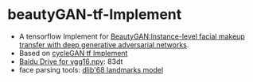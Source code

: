 # beautyGAN-tf-Implement
* A tensorflow Implement for [BeautyGAN:Instance-level facial makeup transfer with deep generative adversarial networks](http://liusi-group.com/projects/BeautyGAN).
* Based on [cycleGAN tf Implement](https://github.com/hardikbansal/CycleGAN)
* [Baidu Drive for vgg16.npy](https://pan.baidu.com/s/1D4Zoaunwo2rZTNW7HhZjPA): 83dt
* face parsing tools: [dlib'68 landmarks model](http://dlib.net/files/)
